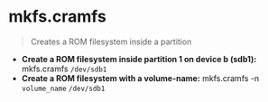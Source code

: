 # mkfs.cramfs
> Creates a ROM filesystem inside a partition
- **Create a ROM filesystem inside partition 1 on device b (sdb1):**
mkfs.cramfs `/dev/sdb1`
- **Create a ROM filesystem with a volume-name:**
mkfs.cramfs -n `volume_name` `/dev/sdb1`
